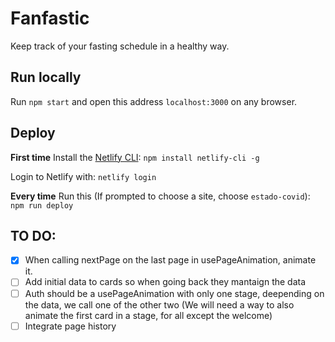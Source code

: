 # Fanfastic

Keep track of your fasting schedule in a healthy way.

## Run locally

Run `npm start` and open this address `localhost:3000` on any browser.

## Deploy

**First time**
Install the [Netlify CLI](https://docs.netlify.com/cli/get-started/):
`npm install netlify-cli -g`

Login to Netlify with:
`netlify login`

**Every time**
Run this (If prompted to choose a site, choose `estado-covid`):
`npm run deploy`

## TO DO:

-   [x] When calling nextPage on the last page in usePageAnimation, animate it.
-   [ ] Add initial data to cards so when going back they mantaign the data
-   [ ] Auth should be a usePageAnimation with only one stage, deepending on the data, we call one of the other two (We will need a way to also animate the first card in a stage, for all except the welcome)
-   [ ] Integrate page history
